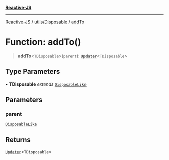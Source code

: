 [**Reactive-JS**](../../../README.md)

***

[Reactive-JS](../../../README.md) / [utils/Disposable](../README.md) / addTo

# Function: addTo()

> **addTo**\<`TDisposable`\>(`parent`): [`Updater`](../../../functions/type-aliases/Updater.md)\<`TDisposable`\>

## Type Parameters

• **TDisposable** *extends* [`DisposableLike`](../../interfaces/DisposableLike.md)

## Parameters

### parent

[`DisposableLike`](../../interfaces/DisposableLike.md)

## Returns

[`Updater`](../../../functions/type-aliases/Updater.md)\<`TDisposable`\>
